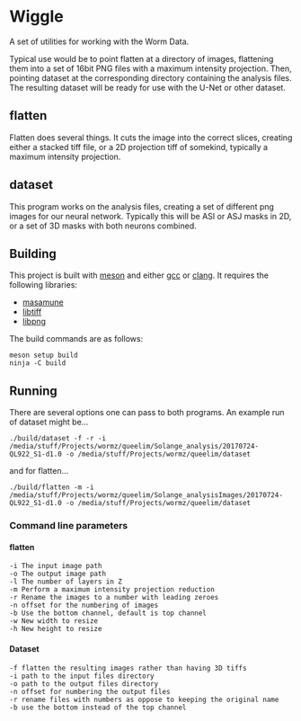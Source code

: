 # Wiggle

A set of utilities for working with the Worm Data. 

Typical use would be to point flatten at a directory of images, flattening them into a set of 16bit PNG files with a maximum intensity projection. Then, pointing dataset at the corresponding directory containing the analysis files. The resulting dataset will be ready for use with the U-Net or other dataset.

## flatten

Flatten does several things. It cuts the image into the correct slices, creating either a stacked tiff file, or a 2D projection tiff of somekind, typically a maximum intensity projection.

## dataset

This program works on the analysis files, creating a set of different png images for our neural network. Typically this will be ASI or ASJ masks in 2D, or a set of 3D masks with both neurons combined.

## Building

This project is built with [meson]() and either [gcc]() or [clang](). It requires the following libraries:

* [masamune]()
* [libtiff]()
* [libpng]()

The build commands are as follows:

    meson setup build
    ninja -C build

## Running

There are several options one can pass to both programs. An example run of dataset might be...

    ./build/dataset -f -r -i /media/stuff/Projects/wormz/queelim/Solange_analysis/20170724-QL922_S1-d1.0 -o /media/stuff/Projects/wormz/queelim/dataset

and for flatten...

    ./build/flatten -m -i /media/stuff/Projects/wormz/queelim/Solange_analysisImages/20170724-QL922_S1-d1.0 -o /media/stuff/Projects/wormz/queelim/dataset

### Command line parameters

#### flatten

    -i The input image path
    -o The output image path
    -l The number of layers in Z
    -m Perform a maximum intensity projection reduction
    -r Rename the images to a number with leading zeroes
    -n offset for the numbering of images
    -b Use the bottom channel, default is top channel
    -w New width to resize
    -h New height to resize 

#### Dataset

    -f flatten the resulting images rather than having 3D tiffs
    -i path to the input files directory
    -o path to the output files directory
    -n offset for numbering the output files
    -r rename files with numbers as oppose to keeping the original name
    -b use the bottom instead of the top channel
